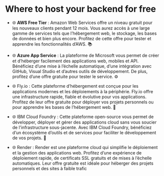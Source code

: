# Where to host your backend for free

* 🌐 **AWS Free Tier** : Amazon Web Services offre un niveau gratuit pour les nouveaux clients pendant 12 mois. Vous aurez accès à une large gamme de services tels que l’hébergement web, le stockage, les bases de données et bien plus encore. Profitez de cette offre pour tester et apprendre les fonctionnalités d’AWS. 📚

* 🌐 **Azure App Service** : La plateforme de Microsoft vous permet de créer et d’héberger facilement des applications web, mobiles et API. Bénéficiez d’une mise à l’échelle automatique, d’une intégration avec GitHub, Visual Studio et d’autres outils de développement. De plus, profitez d’une offre gratuite pour tester le service. ⚙️

* 🌐 Fly.io : Cette plateforme d’hébergement est conçue pour les applications modernes et les déploiements à la périphérie. Fly.io offre une infrastructure rapide, fiable et évolutive pour vos applications. Profitez de leur offre gratuite pour déployer vos projets personnels ou pour apprendre les bases de l’hébergement web. 💨

* 🌐 IBM Cloud Foundry : Cette plateforme open-source vous permet de développer, déployer et gérer des applications cloud sans vous soucier de l’infrastructure sous-jacente. Avec IBM Cloud Foundry, bénéficiez d’un écosystème d’outils et de services pour faciliter le développement de vos projets. 🌟

* 🌐 Render : Render est une plateforme cloud qui simplifie le déploiement et la gestion des applications web. Profitez d’une expérience de déploiement rapide, de certificats SSL gratuits et de mises à l’échelle automatiques. Leur offre gratuite est idéale pour héberger des projets personnels et des sites à faible trafic
